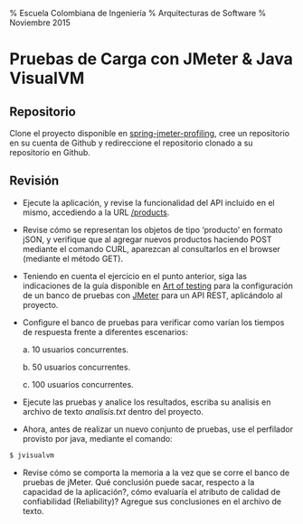 % Escuela Colombiana de Ingeniería
% Arquitecturas de Software
% Noviembre 2015

Pruebas de Carga con JMeter & Java VisualVM
===========================================

Repositorio
-----------

Clone el proyecto disponible en
[spring-jmeter-profiling](https://github.com/), cree un repositorio en
su cuenta de Github y redireccione el repositorio clonado a su
repositorio en Github. 

Revisión
--------

* Ejecute la aplicación, y revise la funcionalidad del API incluido en
  el mismo, accediendo a la URL
  [/products](http://localhost:8080/products).

* Revise cómo se representan los objetos de tipo ‘producto’ en formato
  jSON, y verifique que al agregar nuevos productos haciendo POST
  mediante el comando CURL, aparezcan al consultarlos en el browser
  (mediante el método GET).

* Teniendo en cuenta el ejercicio en el punto anterior, siga las
  indicaciones de la guía disponible en [Art of testing][ArtOfTesting]
  para la configuración de un banco de pruebas con [JMeter][JMeter]
  para un API REST, aplicándolo al proyecto.

*  Configure el banco de pruebas para verificar como varían los tiempos
   de respuesta frente a diferentes escenarios:

   a. 10 usuarios concurrentes.
   
   b. 50 usuarios concurrentes.
   
   c. 100 usuarios concurrentes.

* Ejecute las pruebas y analice los resultados, escriba su analisis en
  archivo de texto *analisis.txt* dentro del proyecto.

* Ahora, antes de realizar un nuevo conjunto de pruebas, use el
  perfilador provisto por java, mediante el comando:
```bash
$ jvisualvm
```

* Revise cómo se comporta la memoria a la vez que se corre el banco de
  pruebas de jMeter.  Qué conclusión puede sacar, respecto a la
  capacidad de la aplicación?, cómo evaluaría el atributo de calidad
  de confiabilidad (Reliability)? Agregue sus conclusiones en el
  archivo de texto.


[JMeter]: http://jmeter.apache.org/
[ArtOfTesting]: http://artoftesting.com/performanceTesting/restAPIJMeter.html
